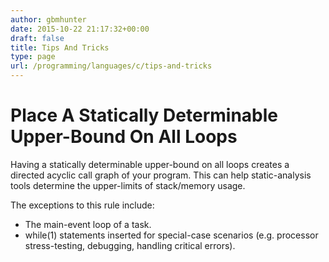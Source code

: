 ```yaml
---
author: gbmhunter
date: 2015-10-22 21:17:32+00:00
draft: false
title: Tips And Tricks
type: page
url: /programming/languages/c/tips-and-tricks
---
```


# Place A Statically Determinable Upper-Bound On All Loops

Having a statically determinable upper-bound on all loops creates a directed acyclic call graph of your program. This can help static-analysis tools determine the upper-limits of stack/memory usage.

The exceptions to this rule include:

* The main-event loop of a task.
* while(1) statements inserted for special-case scenarios (e.g. processor stress-testing, debugging, handling critical errors).
